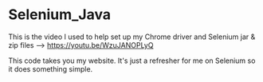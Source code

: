 # Selenium_Java

This is the video I used to help set up my Chrome driver and Selenium jar & zip files --> https://youtu.be/WzuJANOPLyQ

This code takes you my website. It's just a refresher for me on Selenium so it does something simple. 
